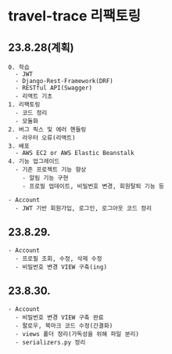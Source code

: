 # travel-trace 리팩토링
## 23.8.28(계획)
```
0. 학습
  - JWT
  - Django-Rest-Framework(DRF)
  - RESTful API(Swagger)
  - 리액트 기초
1. 리팩토링
  - 코드 정리
  - 모듈화
2. 버그 픽스 및 에러 핸들링
  - 라우터 오류(리액트)
3. 배포
  - AWS EC2 or AWS Elastic Beanstalk
4. 기능 업그레이드
  - 기존 프로젝트 기능 향상
    - 알림 기능 구현
    - 프로필 업데이트, 비밀번호 변경, 회원탈퇴 기능 등

- Account
  - JWT 기반 회원가입, 로그인, 로그아웃 코드 정리
```

## 23.8.29.
```
- Account
  - 프로필 조회, 수정, 삭제 수정
  - 비밀번호 변경 VIEW 구축(ing)
```

## 23.8.30.
```
- Account
  - 비밀번호 변경 VIEW 구축 완료
  - 팔로우, 북마크 코드 수정(간결화)
  - views 폴더 정리(가독성을 위해 파일 분리)
  - serializers.py 정리
```
